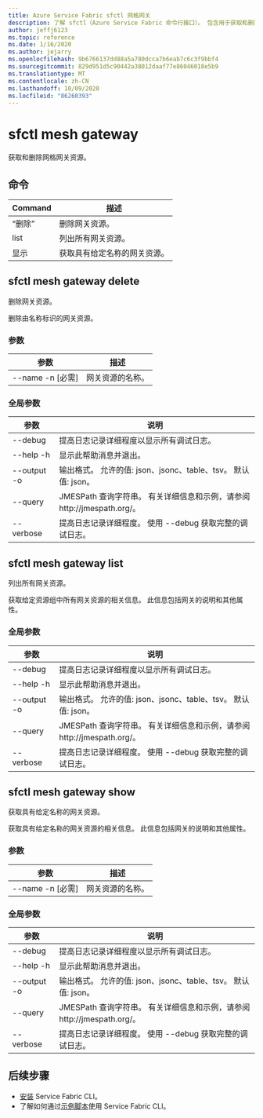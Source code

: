 ```yaml
---
title: Azure Service Fabric sfctl 网格网关
description: 了解 sfctl（Azure Service Fabric 命令行接口）。 包含用于获取和删除 Service Fabric 网格网关资源的命令的列表。
author: jeffj6123
ms.topic: reference
ms.date: 1/16/2020
ms.author: jejarry
ms.openlocfilehash: 9b6766137dd88a5a780dcca7b6eab7c6c3f9bbf4
ms.sourcegitcommit: 829d951d5c90442a38012daaf77e86046018e5b9
ms.translationtype: MT
ms.contentlocale: zh-CN
ms.lasthandoff: 10/09/2020
ms.locfileid: "86260393"
---
```

# <a name="sfctl-mesh-gateway"></a>sfctl mesh gateway
获取和删除网格网关资源。

## <a name="commands"></a>命令

|Command|描述|
| --- | --- |
| “删除” | 删除网关资源。 |
| list | 列出所有网关资源。 |
| 显示 | 获取具有给定名称的网关资源。 |

## <a name="sfctl-mesh-gateway-delete"></a>sfctl mesh gateway delete
删除网关资源。

删除由名称标识的网关资源。

### <a name="arguments"></a>参数

|参数|描述|
| --- | --- |
| --name -n [必需] | 网关资源的名称。 |

### <a name="global-arguments"></a>全局参数

|参数|说明|
| --- | --- |
| --debug | 提高日志记录详细程度以显示所有调试日志。 |
| --help -h | 显示此帮助消息并退出。 |
| --output -o | 输出格式。  允许的值\: json、jsonc、table、tsv。  默认值\: json。 |
| --query | JMESPath 查询字符串。 有关详细信息和示例，请参阅 http\://jmespath.org/。 |
| --verbose | 提高日志记录详细程度。 使用 --debug 获取完整的调试日志。 |

## <a name="sfctl-mesh-gateway-list"></a>sfctl mesh gateway list
列出所有网关资源。

获取给定资源组中所有网关资源的相关信息。 此信息包括网关的说明和其他属性。

### <a name="global-arguments"></a>全局参数

|参数|说明|
| --- | --- |
| --debug | 提高日志记录详细程度以显示所有调试日志。 |
| --help -h | 显示此帮助消息并退出。 |
| --output -o | 输出格式。  允许的值\: json、jsonc、table、tsv。  默认值\: json。 |
| --query | JMESPath 查询字符串。 有关详细信息和示例，请参阅 http\://jmespath.org/。 |
| --verbose | 提高日志记录详细程度。 使用 --debug 获取完整的调试日志。 |

## <a name="sfctl-mesh-gateway-show"></a>sfctl mesh gateway show
获取具有给定名称的网关资源。

获取具有给定名称的网关资源的相关信息。 此信息包括网关的说明和其他属性。

### <a name="arguments"></a>参数

|参数|描述|
| --- | --- |
| --name -n [必需] | 网关资源的名称。 |

### <a name="global-arguments"></a>全局参数

|参数|说明|
| --- | --- |
| --debug | 提高日志记录详细程度以显示所有调试日志。 |
| --help -h | 显示此帮助消息并退出。 |
| --output -o | 输出格式。  允许的值\: json、jsonc、table、tsv。  默认值\: json。 |
| --query | JMESPath 查询字符串。 有关详细信息和示例，请参阅 http\://jmespath.org/。 |
| --verbose | 提高日志记录详细程度。 使用 --debug 获取完整的调试日志。 |


## <a name="next-steps"></a>后续步骤
- [安装](service-fabric-cli.md) Service Fabric CLI。
- 了解如何通过[示例脚本](./scripts/sfctl-upgrade-application.md)使用 Service Fabric CLI。
